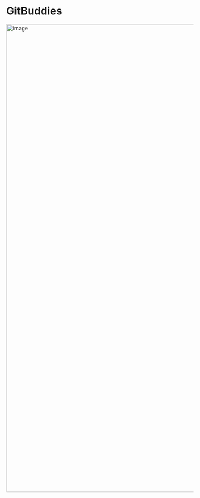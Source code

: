 # GitBuddies




<img width="1255" alt="image" src="https://github.com/GitBuddies/app/assets/3057306/eec6ff8e-1374-461e-8e70-68c9b8446429">
